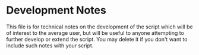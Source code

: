 # Development Notes

This file is for technical notes on the development of the script which will be of interest to the average user, but will be useful to anyone attempting to further develop or extend the script. You may delete it if you don't want to include such notes with your script.